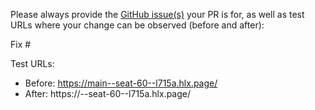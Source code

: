Please always provide the [GitHub issue(s)](../issues) your PR is for, as well as test URLs where your change can be observed (before and after):

Fix #<gh-issue-id>

Test URLs:
- Before: https://main--seat-60--l715a.hlx.page/
- After: https://<branch>--seat-60--l715a.hlx.page/
